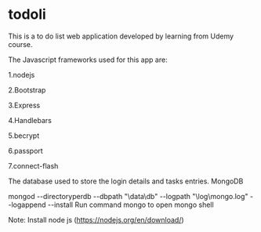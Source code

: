 # todoli
This is a to do list web application developed by learning from Udemy course.

The Javascript frameworks used for this app are:

1.nodejs

2.Bootstrap

3.Express

4.Handlebars

5.becrypt

6.passport

7.connect-flash

The database used to store the login details and tasks entries.
MongoDB

mongod --directoryperdb --dbpath  "<path>\data\db" --logpath "<path>\log\mongo.log" --logappend --install
Run command mongo to open mongo shell
  
Note: Install node js (https://nodejs.org/en/download/)








